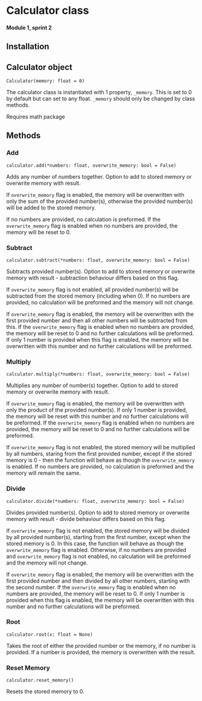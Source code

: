 # Calculator class 
#### Module 1, sprint 2

## Installation

## Calculator object

`Calculator(memory: float = 0)`

The calculator class is instantiated with 1 property, `_memory`. This is set to 0 by default but can set to any float. `_memory` should only be changed by class methods.

Requires math package

## Methods

### Add

`calculator.add(*numbers: float, overwrite_memory: bool = False)`

Adds any number of numbers together. Option to add to stored memory or overwrite memory with result.

If `overwrite_memory` flag is enabled, the memory will be overwritten with only the sum of the provided number(s), otherwise the provided number(s) will be added to the stored memory. 

If no numbers are provided, no calculation is preformed. If the `overwrite_memory` flag is enabled when no numbers are provided, the memory will be reset to 0.

### Subtract

`calculator.subtract(*numbers: float, overwrite_memory: bool = False)`

Subtracts provided number(s). Option to add to stored memory or overwrite memory with result - subtraction behaviour differs based on this flag.

If `overwrite_memory` flag is not enabled, all provided number(s) will be subtracted from the stored memory (including when 0). If no numbers are provided, no calculation will be preformed and the memory will not change.

If `overwrite_memory` flag is enabled, the memory will be overwritten with the first provided number and then all other numbers will be subtracted from this. If the `overwrite_memory` flag is enabled when no numbers are provided, the memory will be reset to 0 and no further calculations will be preformed. If only 1 number is provided when this flag is enabled, the memory will be overwritten with this number and no further calculations will be preformed.

### Multiply

`calculator.multiply(*numbers: float, overwrite_memory: bool = False)`

Multiplies any number of number(s) together. Option to add to stored memory or overwrite memory with result.

If `overwrite_memory` flag is enabled, the memory will be overwritten with only the product of the provided number(s). If only 1 number is provided, the memory will be reset with this number and no further calculations will be preformed. If the `overwrite_memory` flag is enabled when no numbers are provided, the memory will be reset to 0 and no further calculations will be preformed.

If `overwrite_memory` flag is not enabled, the stored memory will be multiplied by all numbers, staring from the first provided number, except if the stored memory is 0 - then the function will behave as though the `overwrite_memory` is enabled. If no numbers are provided, no calculation is preformed and the memory will remain the same. 

### Divide

`calculator.divide(*numbers: float, overwrite_memory: bool = False)`

Divides provided number(s). Option to add to stored memory or overwrite memory with result - divide behaviour differs based on this flag. 

If `overwrite_memory` flag is not enabled, the stored memory will be divided by all provided number(s), starting from the first number, except when the stored memory is 0. In this case, the function will behave as though the `overwrite_memory` flag is enabled. Otherwise, if no numbers are provided and `overwrite_memory` flag is not enabled, no calculation will be preformed and the memory will not change.

If `overwrite_memory` flag is enabled, the memory will be overwritten with the first provided number and then divided by all other numbers, starting with the second number. If the `overwrite_memory` flag is enabled when no numbers are provided, the memory will be reset to 0. If only 1 number is provided when this flag is enabled, the memory will be overwritten with this number and no further calculations will be preformed.

### Root

`calculator.root(x: float = None)`

Takes the root of either the provided number or the memory, if no number is provided. If a number is provided, the memory is overwritten with the result.

### Reset Memory

`calculator.reset_memory()`

Resets the stored memory to 0. 
